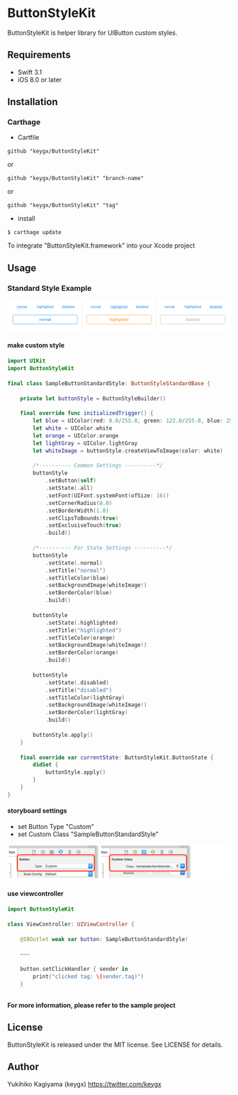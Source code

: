# ButtonStyleKit

ButtonStyleKit is helper library for UIButton custom styles.

## Requirements
- Swift 3.1
- iOS 8.0 or later

## Installation

### Carthage

* Cartfile

```Cartfile
github "keygx/ButtonStyleKit"
```
or

```Cartfile
github "keygx/ButtonStyleKit" "branch-name"
```
or

```Cartfile
github "keygx/ButtonStyleKit" "tag"
```

* install

```
$ carthage update
```
To integrate "ButtonStyleKit.framework" into your Xcode project

## Usage

### Standard Style Example

![](ButtonStyleKitSample/images/readme/StandardStyle.png)

#### make custom style

```SampleButtonStandardStyle.swift
import UIKit
import ButtonStyleKit

final class SampleButtonStandardStyle: ButtonStyleStandardBase {
    
    private let buttonStyle = ButtonStyleBuilder()
    
    final override func initializedTrigger() {
        let blue = UIColor(red: 0.0/255.0, green: 122.0/255.0, blue: 255.0/255.0, alpha: 1.0)
        let white = UIColor.white
        let orange = UIColor.orange
        let lightGray = UIColor.lightGray
        let whiteImage = buttonStyle.createViewToImage(color: white)
        
        /*---------- Common Settings ----------*/
        buttonStyle
            .setButton(self)
            .setState(.all)
            .setFont(UIFont.systemFont(ofSize: 16))
            .setCornerRadius(8.0)
            .setBorderWidth(1.0)
            .setClipsToBounds(true)
            .setExclusiveTouch(true)
            .build()
        
        /*---------- For State Settings ----------*/
        buttonStyle
            .setState(.normal)
            .setTitle("normal")
            .setTitleColor(blue)
            .setBackgroundImage(whiteImage!)
            .setBorderColor(blue)
            .build()
        
        buttonStyle
            .setState(.highlighted)
            .setTitle("highlighted")
            .setTitleColor(orange)
            .setBackgroundImage(whiteImage!)
            .setBorderColor(orange)
            .build()
        
        buttonStyle
            .setState(.disabled)
            .setTitle("disabled")
            .setTitleColor(lightGray)
            .setBackgroundImage(whiteImage!)
            .setBorderColor(lightGray)
            .build()
        
        buttonStyle.apply()
    }
    
    final override var currentState: ButtonStyleKit.ButtonState {
        didSet {
            buttonStyle.apply()
        }
    }
}
``` 

#### storyboard settings

- set Button Type "Custom"
- set Custom Class "SampleButtonStandardStyle"

![](ButtonStyleKitSample/images/readme/screen.png)


#### use viewcontroller

```ViewController.swift
import ButtonStyleKit

class ViewController: UIViewController {

    @IBOutlet weak var button: SampleButtonStandardStyle!
    
    ~~~
    
    button.setClickHandler { sender in
        print("clicked tag: \(sender.tag)")
    }
    
```

**For more information, please refer to the sample project**


## License

ButtonStyleKit is released under the MIT license. See LICENSE for details.

## Author

Yukihiko Kagiyama (keygx) <https://twitter.com/keygx>

